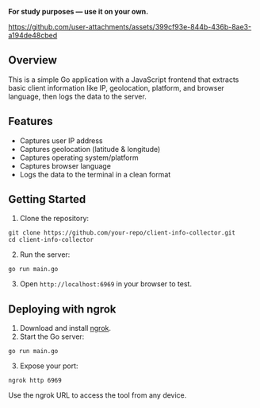 **For study purposes — use it on your own.**

https://github.com/user-attachments/assets/399cf93e-844b-436b-8ae3-a194de48cbed

## Overview

This is a simple Go application with a JavaScript frontend that extracts basic client information like IP, geolocation, platform, and browser language, then logs the data to the server.

## Features

* Captures user IP address
* Captures geolocation (latitude & longitude)
* Captures operating system/platform
* Captures browser language
* Logs the data to the terminal in a clean format

## Getting Started

1. Clone the repository:

```
git clone https://github.com/your-repo/client-info-collector.git
cd client-info-collector
```

2. Run the server:

```
go run main.go
```

3. Open `http://localhost:6969` in your browser to test.

## Deploying with ngrok

1. Download and install [ngrok](https://ngrok.com/).
2. Start the Go server:

```
go run main.go
```

3. Expose your port:

```
ngrok http 6969
```

Use the ngrok URL to access the tool from any device.


